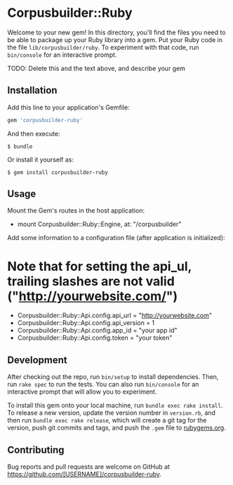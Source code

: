 # Corpusbuilder::Ruby

Welcome to your new gem! In this directory, you'll find the files you need to be able to package up your Ruby library into a gem. Put your Ruby code in the file `lib/corpusbuilder/ruby`. To experiment with that code, run `bin/console` for an interactive prompt.

TODO: Delete this and the text above, and describe your gem

## Installation

Add this line to your application's Gemfile:

```ruby
gem 'corpusbuilder-ruby'
```

And then execute:

    $ bundle

Or install it yourself as:

    $ gem install corpusbuilder-ruby

## Usage
Mount the Gem's routes in the host application:
* mount Corpusbuilder::Ruby::Engine, at: "/corpusbuilder"

Add some information to a configuration file (after application is initialized):
# Note that for setting the api_ul, trailing slashes are not valid ("http://yourwebsite.com/")
* Corpusbuilder::Ruby::Api.config.api_url = "http://yourwebsite.com"
* Corpusbuilder::Ruby::Api.config.api_version = 1
* Corpusbuilder::Ruby::Api.config.app_id = "your app id"
* Corpusbuilder::Ruby::Api.config.token = "your token"

## Development

After checking out the repo, run `bin/setup` to install dependencies. Then, run `rake spec` to run the tests. You can also run `bin/console` for an interactive prompt that will allow you to experiment.

To install this gem onto your local machine, run `bundle exec rake install`. To release a new version, update the version number in `version.rb`, and then run `bundle exec rake release`, which will create a git tag for the version, push git commits and tags, and push the `.gem` file to [rubygems.org](https://rubygems.org).

## Contributing

Bug reports and pull requests are welcome on GitHub at https://github.com/[USERNAME]/corpusbuilder-ruby.
